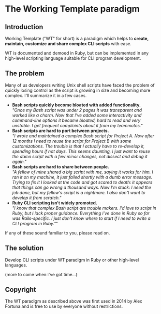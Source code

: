 
The Working Template paradigm
=============================

Introduction
------------

Working Template ("WT" for short) is a paradigm which helps to **create, maintain, customize and share complex CLI scripts** with ease.

WT is documented and demoed in Ruby, but can be implemented in any high-level scripting language suitable for CLI program development.


The problem
-----------

Many of us developers writing Unix shell scripts have faced the problem of quickly losing control as the script is growing in size and becoming more complex. I'll summarize it in a few cases.

* **Bash scripts quickly become bloated with added functionality.**<br />
  _"Once my Bash script was under 2 pages it was transparent and worked like a charm. Now that I've added some interactivity and command-line options it became bloated, hard to read and very unstable. I get frequent complaints about it from my teammates."_
* **Bash scripts are hard to port between projects.**<br />
  _"I wrote and maintained a complex Bash script for Project A. Now after 12 months I need to reuse the script for Project B with some customizations. The trouble is that I actually have to re-develop it, spending hours if not days. This seems daunting, I just want to reuse the damn script with a few minor changes, not dissect and debug it again."_
* **Bash scripts are hard to share between people.**<br />
  _"A fellow of mine shared a big script with me, saying it works for him. I ran it on my machine, it just failed shortly with a dumb error message. Trying to fix it I looked at the code and got scared to death: it appears that things can go wrong a thousand ways. Now I'm stuck: I need the job done, but my fellow's script is a nightmare. I also don't want to develop it from scratch."_
* **Ruby CLI scripting isn't widely promoted.**<br />
  _"I know that complex Bash script are trouble makers. I'd love to script in Ruby, but I lack proper guidance. Everything I've done in Ruby so far was Rails-specific. I just don't know where to start if I need to write a CLI program in Ruby."_"

If any of these sound familiar to you, please read on.


The solution
------------

Develop CLI scripts under WT paradigm in Ruby or other high-level languages.


(more to come when I've got time...)


Copyright
---------

The WT paradigm as described above was first used in 2014 by Alex Fortuna and is free to use by everyone without restrictions.
